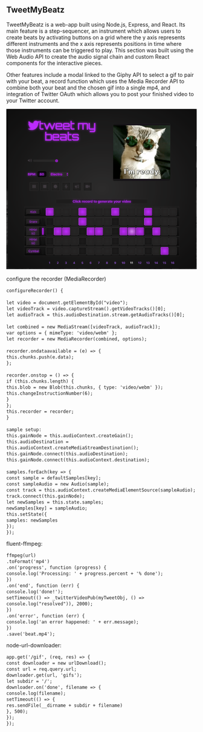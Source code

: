 ## TweetMyBeatz

TweetMyBeatz is a web-app built using Node.js, Express, and React.  Its main feature is a step-sequencer, an instrument which allows users to create beats by activating buttons on a grid where the y axis represents different instruments and the x axis represents positions in time where those instruments can be triggered to play.  This section was built using the Web Audio API to create the audio signal chain and custom React components for the interactive pieces.  

Other features include a modal linked to the Giphy API to select a gif to pair with your beat, a record function which uses the Media Recorder API to combine both your beat and the chosen gif into a single mp4, and integration of Twitter OAuth which allows you to post your finished video to your Twitter account.

![Screenshot](https://github.com/tsteer050/tweet-my-beats/blob/master/readme%20images/ss.png)

configure the recorder (MediaRecorder)
```
configureRecorder() {

let video = document.getElementById("video");
let videoTrack = video.captureStream().getVideoTracks()[0];
let audioTrack = this.audioDestination.stream.getAudioTracks()[0];

let combined = new MediaStream([videoTrack, audioTrack]);
var options = { mimeType: 'video/webm' };
let recorder = new MediaRecorder(combined, options);

recorder.ondataavailable = (e) => {
this.chunks.push(e.data);
};

recorder.onstop = () => {
if (this.chunks.length) {
this.blob = new Blob(this.chunks, { type: 'video/webm' });
this.changeInstructionNumber(6);
}
};
this.recorder = recorder;
}

sample setup:
this.gainNode = this.audioContext.createGain();
this.audioDestination = this.audioContext.createMediaStreamDestination();
this.gainNode.connect(this.audioDestination);
this.gainNode.connect(this.audioContext.destination);

samples.forEach(key => {
const sample = defaultSamples[key];
const sampleAudio = new Audio(sample);
const track = this.audioContext.createMediaElementSource(sampleAudio);
track.connect(this.gainNode);
let newSamples = this.state.samples;
newSamples[key] = sampleAudio;
this.setState({
samples: newSamples
});
});
```

fluent-ffmpeg: 
```
ffmpeg(url)
.toFormat('mp4')
.on('progress', function (progress) {
console.log('Processing: ' + progress.percent + '% done');
})
.on('end', function (err) {
console.log('done!');
setTimeout(() => _twitterVideoPub(myTweetObj, () => console.log("resolved")), 2000);
})
.on('error', function (err) {
console.log('an error happened: ' + err.message);
})
.save('beat.mp4');
```

node-url-downloader:
```
app.get('/gif', (req, res) => {
const downloader = new urlDownload();
const url = req.query.url;
downloader.get(url, 'gifs');
let subdir = '/';
downloader.on('done', filename => {
console.log(filename);
setTimeout(() => {
res.sendFile(__dirname + subdir + filename)
}, 500);
});
});
```
